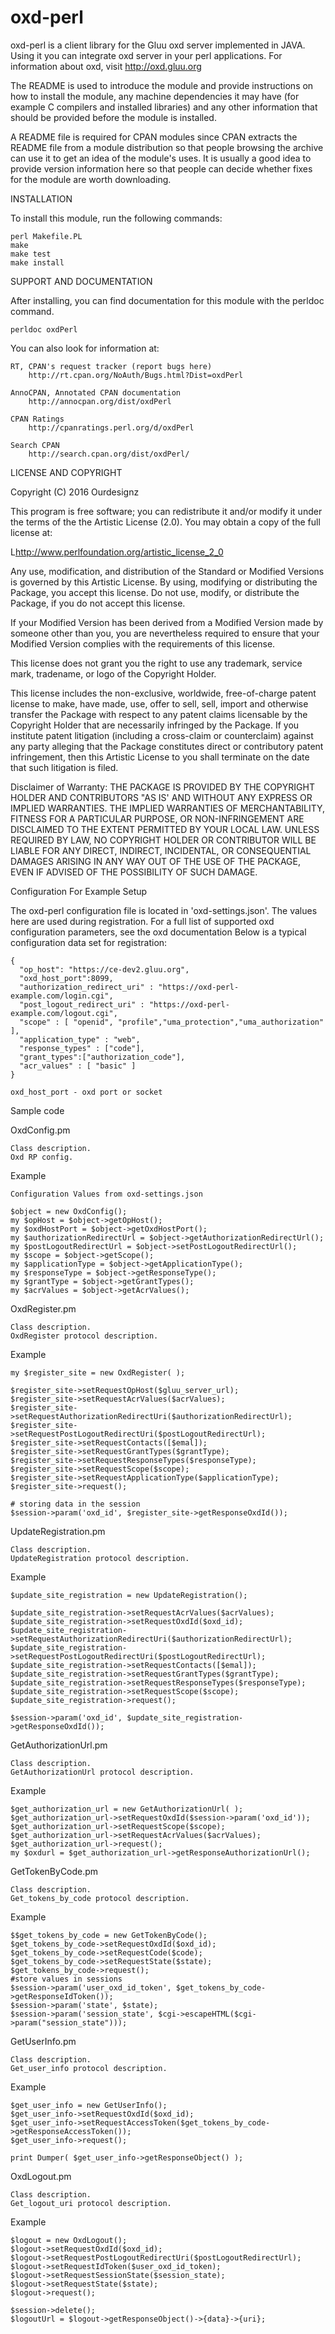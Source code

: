 # oxd-perl
oxd-perl is a client library for the Gluu oxd server implemented in JAVA. Using it you can integrate oxd server in your perl applications. For information about oxd, visit http://oxd.gluu.org

The README is used to introduce the module and provide instructions on
how to install the module, any machine dependencies it may have (for
example C compilers and installed libraries) and any other information
that should be provided before the module is installed.

A README file is required for CPAN modules since CPAN extracts the README
file from a module distribution so that people browsing the archive
can use it to get an idea of the module's uses. It is usually a good idea
to provide version information here so that people can decide whether
fixes for the module are worth downloading.


INSTALLATION

To install this module, run the following commands:

	perl Makefile.PL
	make
	make test
	make install

SUPPORT AND DOCUMENTATION

After installing, you can find documentation for this module with the
perldoc command.

    perldoc oxdPerl

You can also look for information at:

    RT, CPAN's request tracker (report bugs here)
        http://rt.cpan.org/NoAuth/Bugs.html?Dist=oxdPerl

    AnnoCPAN, Annotated CPAN documentation
        http://annocpan.org/dist/oxdPerl

    CPAN Ratings
        http://cpanratings.perl.org/d/oxdPerl

    Search CPAN
        http://search.cpan.org/dist/oxdPerl/


LICENSE AND COPYRIGHT

Copyright (C) 2016 Ourdesignz

This program is free software; you can redistribute it and/or modify it
under the terms of the the Artistic License (2.0). You may obtain a
copy of the full license at:

L<http://www.perlfoundation.org/artistic_license_2_0>

Any use, modification, and distribution of the Standard or Modified
Versions is governed by this Artistic License. By using, modifying or
distributing the Package, you accept this license. Do not use, modify,
or distribute the Package, if you do not accept this license.

If your Modified Version has been derived from a Modified Version made
by someone other than you, you are nevertheless required to ensure that
your Modified Version complies with the requirements of this license.

This license does not grant you the right to use any trademark, service
mark, tradename, or logo of the Copyright Holder.

This license includes the non-exclusive, worldwide, free-of-charge
patent license to make, have made, use, offer to sell, sell, import and
otherwise transfer the Package with respect to any patent claims
licensable by the Copyright Holder that are necessarily infringed by the
Package. If you institute patent litigation (including a cross-claim or
counterclaim) against any party alleging that the Package constitutes
direct or contributory patent infringement, then this Artistic License
to you shall terminate on the date that such litigation is filed.

Disclaimer of Warranty: THE PACKAGE IS PROVIDED BY THE COPYRIGHT HOLDER
AND CONTRIBUTORS "AS IS' AND WITHOUT ANY EXPRESS OR IMPLIED WARRANTIES.
THE IMPLIED WARRANTIES OF MERCHANTABILITY, FITNESS FOR A PARTICULAR
PURPOSE, OR NON-INFRINGEMENT ARE DISCLAIMED TO THE EXTENT PERMITTED BY
YOUR LOCAL LAW. UNLESS REQUIRED BY LAW, NO COPYRIGHT HOLDER OR
CONTRIBUTOR WILL BE LIABLE FOR ANY DIRECT, INDIRECT, INCIDENTAL, OR
CONSEQUENTIAL DAMAGES ARISING IN ANY WAY OUT OF THE USE OF THE PACKAGE,
EVEN IF ADVISED OF THE POSSIBILITY OF SUCH DAMAGE.

Configuration For Example Setup

The oxd-perl configuration file is located in 'oxd-settings.json'. The values here are used during registration. For a full list of supported oxd configuration parameters, see the oxd documentation Below is a typical configuration data set for registration:

	{
	  "op_host": "https://ce-dev2.gluu.org",
	  "oxd_host_port":8099,
	  "authorization_redirect_uri" : "https://oxd-perl-example.com/login.cgi",
	  "post_logout_redirect_uri" : "https://oxd-perl-example.com/logout.cgi",
	  "scope" : [ "openid", "profile","uma_protection","uma_authorization" ],
	  "application_type" : "web",
	  "response_types" : ["code"],
	  "grant_types":["authorization_code"],
	  "acr_values" : [ "basic" ]
	}

    oxd_host_port - oxd port or socket

Sample code

OxdConfig.pm

    Class description.
    Oxd RP config.

Example

	Configuration Values from oxd-settings.json

	$object = new OxdConfig();
	my $opHost = $object->getOpHost();
	my $oxdHostPort = $object->getOxdHostPort();
	my $authorizationRedirectUrl = $object->getAuthorizationRedirectUrl();
	my $postLogoutRedirectUrl = $object->setPostLogoutRedirectUrl();
	my $scope = $object->getScope();
	my $applicationType = $object->getApplicationType();
	my $responseType = $object->getResponseType();
	my $grantType = $object->getGrantTypes();
	my $acrValues = $object->getAcrValues();

OxdRegister.pm

    Class description.
    OxdRegister protocol description.

Example

	my $register_site = new OxdRegister( );
			
	$register_site->setRequestOpHost($gluu_server_url);
	$register_site->setRequestAcrValues($acrValues);
	$register_site->setRequestAuthorizationRedirectUri($authorizationRedirectUrl);
	$register_site->setRequestPostLogoutRedirectUri($postLogoutRedirectUrl);
	$register_site->setRequestContacts([$emal]);
	$register_site->setRequestGrantTypes($grantType);
	$register_site->setRequestResponseTypes($responseType);
	$register_site->setRequestScope($scope);
	$register_site->setRequestApplicationType($applicationType);
	$register_site->request();

	# storing data in the session
	$session->param('oxd_id', $register_site->getResponseOxdId());


UpdateRegistration.pm

    Class description.
    UpdateRegistration protocol description.

Example

    $update_site_registration = new UpdateRegistration();
				
	$update_site_registration->setRequestAcrValues($acrValues);
	$update_site_registration->setRequestOxdId($oxd_id);
	$update_site_registration->setRequestAuthorizationRedirectUri($authorizationRedirectUrl);
	$update_site_registration->setRequestPostLogoutRedirectUri($postLogoutRedirectUrl);
	$update_site_registration->setRequestContacts([$emal]);
	$update_site_registration->setRequestGrantTypes($grantType);
	$update_site_registration->setRequestResponseTypes($responseType);
	$update_site_registration->setRequestScope($scope);
	$update_site_registration->request();

	$session->param('oxd_id', $update_site_registration->getResponseOxdId());


GetAuthorizationUrl.pm

    Class description.
    GetAuthorizationUrl protocol description.

Example

	$get_authorization_url = new GetAuthorizationUrl( );
	$get_authorization_url->setRequestOxdId($session->param('oxd_id'));
	$get_authorization_url->setRequestScope($scope);
	$get_authorization_url->setRequestAcrValues($acrValues);
	$get_authorization_url->request();
	my $oxdurl = $get_authorization_url->getResponseAuthorizationUrl();

GetTokenByCode.pm

    Class description.
    Get_tokens_by_code protocol description.

Example

	$$get_tokens_by_code = new GetTokenByCode();
	$get_tokens_by_code->setRequestOxdId($oxd_id);
	$get_tokens_by_code->setRequestCode($code);
	$get_tokens_by_code->setRequestState($state);
	$get_tokens_by_code->request();
	#store values in sessions
	$session->param('user_oxd_id_token', $get_tokens_by_code->getResponseIdToken());
	$session->param('state', $state);
	$session->param('session_state', $cgi->escapeHTML($cgi->param("session_state")));

GetUserInfo.pm

    Class description.
    Get_user_info protocol description.

Example

	$get_user_info = new GetUserInfo();
	$get_user_info->setRequestOxdId($oxd_id);
	$get_user_info->setRequestAccessToken($get_tokens_by_code->getResponseAccessToken());
	$get_user_info->request();

	print Dumper( $get_user_info->getResponseObject() );

OxdLogout.pm

    Class description.
    Get_logout_uri protocol description.

Example

	$logout = new OxdLogout();
    $logout->setRequestOxdId($oxd_id);
    $logout->setRequestPostLogoutRedirectUri($postLogoutRedirectUrl);
    $logout->setRequestIdToken($user_oxd_id_token);
    $logout->setRequestSessionState($session_state);
    $logout->setRequestState($state);
    $logout->request();

	$session->delete();
    $logoutUrl = $logout->getResponseObject()->{data}->{uri};


